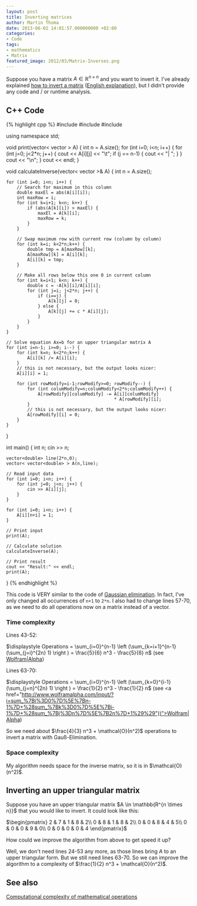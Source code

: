 ```yaml
---
layout: post
title: Inverting matrices
author: Martin Thoma
date: 2013-06-02 14:01:57.000000000 +02:00
categories:
- Code
tags:
- mathematics
- Matrix
featured_image: 2012/03/Matrix-Inverses.png
---
```

Suppose you have a matrix $A \in \mathbb{R}^{n \times n}$ and you want to invert it. I've already explained <a href="../wie-bestimme-ich-das-inverse-einer-matrix/">how to invert a matrix</a> (<a href="http://www.purplemath.com/modules/mtrxinvr.htm">English explanation</a>), but I didn't provide any code and / or runtime analysis.

<h2>C++ Code</h2>
{% highlight cpp %}
#include <iostream>
#include <cmath>
#include <vector>

using namespace std;

void print(vector< vector<double> > A) {
    int n = A.size();
    for (int i=0; i<n; i++) {
        for (int j=0; j<2*n; j++) {
            cout << A[i][j] << "\t";
            if (j == n-1) {
                cout << "| ";
            } 
        }
        cout << "\n";
    }
    cout << endl;
}

void calculateInverse(vector< vector<double> >& A) {
    int n = A.size();

    for (int i=0; i<n; i++) {
        // Search for maximum in this column
        double maxEl = abs(A[i][i]);
        int maxRow = i;
        for (int k=i+1; k<n; k++) {
            if (abs(A[k][i]) > maxEl) {
                maxEl = A[k][i];
                maxRow = k;
            }
        }

        // Swap maximum row with current row (column by column)
        for (int k=i; k<2*n;k++) {
            double tmp = A[maxRow][k];
            A[maxRow][k] = A[i][k];
            A[i][k] = tmp;
        }

        // Make all rows below this one 0 in current column
        for (int k=i+1; k<n; k++) {
            double c = -A[k][i]/A[i][i];
            for (int j=i; j<2*n; j++) {
                if (i==j) {
                    A[k][j] = 0;
                } else {
                    A[k][j] += c * A[i][j];
                }
            }
        }
    }

    // Solve equation Ax=b for an upper triangular matrix A
    for (int i=n-1; i>=0; i--) {
        for (int k=n; k<2*n;k++) {
            A[i][k] /= A[i][i];
        }
        // this is not necessary, but the output looks nicer:
        A[i][i] = 1; 

        for (int rowModify=i-1;rowModify>=0; rowModify--) {
            for (int columModify=n;columModify<2*n;columModify++) {
                A[rowModify][columModify] -= A[i][columModify] 
                                             * A[rowModify][i];
            }
            // this is not necessary, but the output looks nicer:
            A[rowModify][i] = 0;
        }
    }
}

int main() {
    int n;
    cin >> n;

    vector<double> line(2*n,0);
    vector< vector<double> > A(n,line);

    // Read input data
    for (int i=0; i<n; i++) {
        for (int j=0; j<n; j++) {
            cin >> A[i][j];
        }
    }

    for (int i=0; i<n; i++) {
        A[i][n+i] = 1;
    }

    // Print input
    print(A);

    // Calculate solution
    calculateInverse(A);

    // Print result
    cout << "Result:" << endl;
    print(A);
}
{% endhighlight %}

This code is VERY similar to the code of <a href="../solving-linear-equations-with-gaussian-elimination/" title="Solving linear equations with Gaussian elimination">Gaussian elimination</a>. In fact, I've only changed all occurrences of <code>n+1</code> to <code>2*n</code>. I also had to change lines 57-70, as we need to do all operations now on a matrix instead of a vector.

<h3>Time complexity</h3>
Lines 43-52:

$\displaystyle Operations = \sum_{i=0}^{n-1} \left (\sum_{k=i+1}^{n-1} (\sum_{j=i}^{2n} 1) \right ) = \frac{5}{6} n^3 - \frac{5}{6} n$ (see <a href="http://www.wolframalpha.com/input/?i=sum_%7Bi%3D0%7D%5E%7Bn-1%7D+(sum_%7Bk%3Di%2B1%7D%5E%7Bn-1%7D+(sum_%7Bj%3Di%7D%5E%7B2n%7D+1))">Wolfram|Alpha</a>)

Lines 63-70:

$\displaystyle Operations = \sum_{i=0}^{n-1} \left (\sum_{k=0}^{i-1} (\sum_{j=n}^{2n} 1) \right ) = \frac{1}{2} n^3 - \frac{1}{2} n$ (see <a href="http://www.wolframalpha.com/input/?i=sum_%7Bi%3D0%7D%5E%7Bn-1%7D+%28sum_%7Bk%3D0%7D%5E%7Bi-1%7D+%28sum_%7Bj%3Dn%7D%5E%7B2n%7D+1%29%29"))">Wolfram|Alpha</a>)

So we need about $\frac{4}{3} n^3 + \mathcal{O}(n^2)$ operations to invert a matrix with Gau&szlig;-Elimination. 

<h3>Space complexity</h3>
My algorithm needs space for the inverse matrix, so it is in $\mathcal{O}(n^2)$.

<h2>Inverting an upper triangular matrix</h2>
Suppose you have an upper triangular matrix $A \in \mathbb{R^{n \times n}}$ that you would like to invert. It could look like this:

$\begin{pmatrix}
2 & 7 & 1 & 8 & 2\\
0 & 8 & 1 & 8 & 2\\
0 & 0 & 8 & 4 & 5\\
0 & 0 & 0 & 9 & 0\\
0 & 0 & 0 & 0 & 4
\end{pmatrix}$

How could we improve the algorithm from above to get speed it up?

Well, we don't need lines 24-53 any more, as those lines bring $A$ to an upper triangular form. But we still need lines 63-70. So we can improve the algorithm to a complexity of $\frac{1}{2} n^3 + \mathcal{O}(n^2)$.

<h2>See also</h2>
<a href="http://en.wikipedia.org/wiki/Computational_complexity_of_mathematical_operations#Matrix_algebra">Computational complexity of mathematical operations</a>
